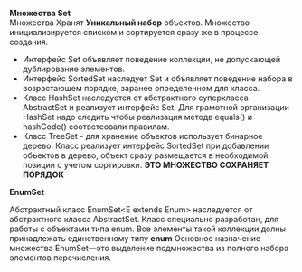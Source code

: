 **Множества Set<E>**  
Множества Хранят **Уникальный набор** объектов. Множество инициализируется списком и сортируется сразу же в процессе
создания.  
- Интерфейс Set<E> объявляет поведение коллекции, не допускающей дублирование элементов.
- Интерфейс SortedSet<E> наследует Set<E> и объявляет поведение набора в возрастающем порядке, заранее определенном для класса.
- Класс HashSet<E> наследуется от абстрактного суперкласса AbstractSet<E> и реализует интерфейс Set<E>. Для грамотной организации
HashSet<E> надо следить чтобы реализация методв equals() и hashCode() соответсовали правилам.
- Класс TreeSet<E> - для хранение объектов использует бинарное дерево. Класс реализует интерфейс SortedSet<E> при добавлении
объектов в дерево, объект сразу размещается в необходимой позиции с учетом сортировки. **ЭТО МНОЖЕСТВО СОХРАНЯЕТ ПОРЯДОК**  

**EnumSet**  

Абстрактный класс EnumSet<E extends Enum<E>> наследуется от абстрактного класса AbstractSet. Класс специально разработан,
для работы с объектами типа enum. Все элементы такой коллекции долны принадлежать единственному типу **enum**
Основное назначение множества EnumSet<E>—это выделение подмножества из полного набора элементов перечисления.
